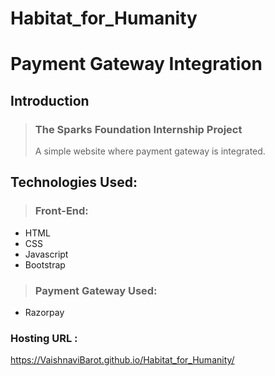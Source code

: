 # Habitat_for_Humanity

# Payment Gateway Integration

## Introduction
>  ### The Sparks Foundation Internship Project
>  A simple website where payment gateway is integrated.

## Technologies Used:
>  ### Front-End:
- HTML
- CSS
- Javascript
- Bootstrap
> ### Payment Gateway Used:
-  Razorpay

### Hosting URL :
https://VaishnaviBarot.github.io/Habitat_for_Humanity/

